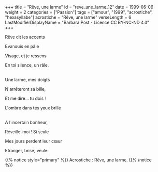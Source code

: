 +++
title = "Rêve, une larme"
id = "reve_une_larme_12"
date = 1999-06-06
weight = 2
categories = ["Passion"]
tags = ["amour", "1999", "acrostiche", "hexasyllabe"]
acrostiche = "Rêve, une larme"
verseLength = 6
LastModifierDisplayName = "Barbara Post - Licence CC BY-NC-ND 4.0"
+++

Rêve dit les accents

Evanouis en pâle

Visage, et je ressens

En toi silence, un râle.

 \
Une larme, mes doigts

N'arrêteront sa bille,

Et me dire... tu dois !

L'ombre dans tes yeux brille

 \
A l'incertain bonheur,

Réveille-moi ! Si seule

Mes jours perdent leur cœur

Etranger, brisé, veule.

{{% notice style="primary" %}}
Acrostiche : Rêve, une larme.
{{% /notice %}}

